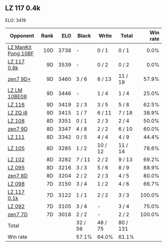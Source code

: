 ## LZ 117 0.4k ##

ELO: 3419

Opponent | Rank | ELO | Black | Write | Total | Win rate
---------|-----:|----:|-------|-------|-------|-------:
[LZ ManKit Pong 10BF](LZ%20ManKit%20Pong%2010BF.md) | 10D | 3738 | - | 0 / 1 | 0 / 1 | 0.0%
[LZ 117 0.8k](LZ%20117%200.8k.md) | 9D | 3539 | - | 0 / 2 | 0 / 2 | 0.0%
[zen7 9D+](zen7%209D+.md) | 9D | 3460 | 3 / 6 | 8 / 13 | 11 / 19 | 57.9%
[LZ LM 10BE08](LZ%20LM%2010BE08.md) | 9D | 3446 | - | 1 / 4 | 1 / 4 | 25.0%
[LZ 116](LZ%20116.md) | 9D | 3419 | 2 / 3 | 3 / 5 | 5 / 8 | 62.5%
[LZ ZQ i8](LZ%20ZQ%20i8.md) | 9D | 3415 | 1 / 7 | 6 / 11 | 7 / 18 | 38.9%
[LZ 108](LZ%20108.md) | 8D | 3351 | 0 / 1 | 2 / 3 | 2 / 4 | 50.0%
[zen7 9D](zen7%209D.md) | 8D | 3347 | 4 / 8 | 2 / 2 | 6 / 10 | 60.0%
[LZ 111](LZ%20111.md) | 8D | 3342 | 0 / 5 | 4 / 4 | 4 / 9 | 44.4%
[LZ 105](LZ%20105.md) | 8D | 3285 | 1 / 2 | 10 / 12 | 11 / 14 | 78.6%
[LZ 102](LZ%20102.md) | 8D | 3282 | 7 / 11 | 2 / 2 | 9 / 13 | 69.2%
[LZ 095](LZ%20095.md) | 8D | 3216 | 3 / 3 | 5 / 6 | 8 / 9 | 88.9%
[zen7 8D](zen7%208D.md) | 8D | 3204 | 2 / 2 | 2 / 3 | 4 / 5 | 80.0%
[LZ 098](LZ%20098.md) | 7D | 3150 | 3 / 4 | 1 / 2 | 4 / 6 | 66.7%
[LZ 117 0.1k](LZ%20117%200.1k.md) | 7D | 3122 | 1 / 1 | 2 / 2 | 3 / 3 | 100.0%
[LZ 092](LZ%20092.md) | 7D | 3105 | 3 / 4 | - | 3 / 4 | 75.0%
[zen7 7D](zen7%207D.md) | 7D | 3018 | 2 / 2 | - | 2 / 2 | 100.0%
Total | | | 32 / 56 | 48 / 75 | 80 / 131 | 
Win rate| | | 57.1% | 64.0% | 61.1% | 
